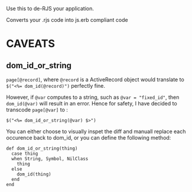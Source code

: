 Use this to de-RJS your application.

Converts your .rjs code into js.erb compliant code

# CAVEATS

## dom_id_or_string

`page[@record]`, where `@record` is a ActiveRecord object
would translate to `$("<%= dom_id(@record)")` perfectly fine.

However, if `@var` computes to a string, such as `@var = "fixed_id"`,
then `dom_id(@var)` will result in an error. Hence for safety, I have decided to
transcode `page[@var]` to :

```
$("<%= dom_id_or_string(@var) $>")
```

You can either choose to visually inspet the diff and manuall replace each occurence
back to dom_id, or you can define the following method:

```
def dom_id_or_string(thing)
  case thing
  when String, Symbol, NilClass
    thing
  else
    dom_id(thing)
  end
end
```
